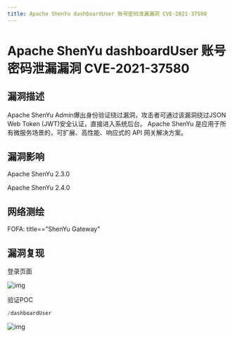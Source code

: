 ```yaml
---
title: Apache ShenYu dashboardUser 账号密码泄漏漏洞 CVE-2021-37580
---
```


# Apache ShenYu dashboardUser 账号密码泄漏漏洞 CVE-2021-37580

## 漏洞描述

Apache ShenYu Admin爆出身份验证绕过漏洞，攻击者可通过该漏洞绕过JSON Web Token (JWT)安全认证，直接进入系统后台。 Apache ShenYu 是应用于所有微服务场景的，可扩展、高性能、响应式的 API 网关解决方案。

## 漏洞影响

<a-checkbox checked>Apache ShenYu 2.3.0</a-checkbox></br>

<a-checkbox checked>Apache ShenYu 2.4.0</a-checkbox></br>

## 网络测绘

<a-checkbox checked>
<a-button href="https://fofa.info/result?qbase64=dGl0bGU9PSJTaGVuWXUgR2F0ZXdheSI%3D">FOFA: title=="ShenYu Gateway"</a-button>
</a-checkbox>

## 漏洞复现

登录页面

![img](/assets/PeiQi-Wiki/img/1637147081877-43f55f7c-036d-46b7-bc46-b6d8e84ab30c.png)

验证POC

```python
/dashboardUser
```

![img](/assets/PeiQi-Wiki/img/1637288016920-df3c79ba-5617-49e6-bac9-e27b7582eae5.png)